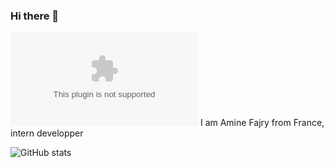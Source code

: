### Hi there 👋
![](aminefajry.com)
I am Amine Fajry from France, intern developper

![GitHub stats](https://github-readme-stats.vercel.app/api?username=AmineFjr&show_icons=true)  

